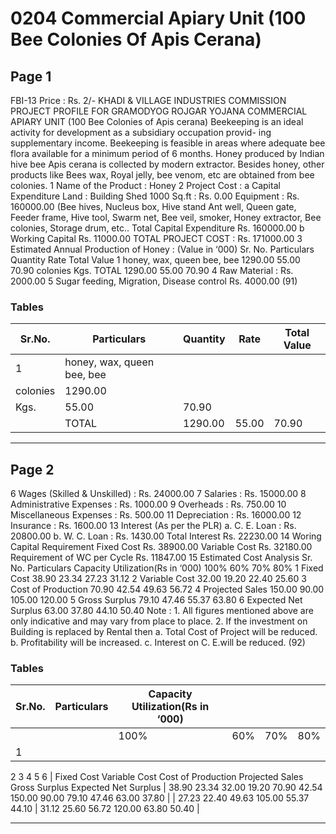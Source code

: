 # 0204 Commercial Apiary Unit (100 Bee Colonies Of Apis Cerana)

## Page 1

FBI-13 Price : Rs. 2/- KHADI & VILLAGE INDUSTRIES COMMISSION PROJECT PROFILE FOR GRAMODYOG ROJGAR YOJANA COMMERCIAL APIARY UNIT (100 Bee Colonies of Apis cerana) Beekeeping is an ideal activity for development as a subsidiary occupation provid- ing supplementary income. Beekeeping is feasible in areas where adequate bee flora available for a minimum period of 6 months. Honey produced by Indian hive bee Apis cerana is collected by modern extractor. Besides honey, other products like Bees wax, Royal jelly, bee venom, etc are obtained from bee colonies. 1 Name of the Product : Honey 2 Project Cost : a Capital Expenditure Land : Building Shed 1000 Sq.ft : Rs. 0.00 Equipment : Rs. 160000.00 (Bee hives, Nucleus box, Hive stand Ant well, Queen gate, Feeder frame, Hive tool, Swarm net, Bee veil, smoker, Honey extractor, Bee colonies, Storage drum, etc.. Total Capital Expenditure Rs. 160000.00 b Working Capital Rs. 11000.00 TOTAL PROJECT COST : Rs. 171000.00 3 Estimated Annual Production of Honey : (Value in ‘000) Sr. No. Particulars Quantity Rate Total Value 1 honey, wax, queen bee, bee 1290.00 55.00 70.90 colonies Kgs. TOTAL 1290.00 55.00 70.90 4 Raw Material : Rs. 2000.00 5 Sugar feeding, Migration, Disease control Rs. 4000.00 (91)

### Tables

| Sr.No. | Particulars | Quantity | Rate | Total Value |
|---|---|---|---|---|
| 1 | honey, wax, queen bee, bee
colonies | 1290.00
Kgs. | 55.00 | 70.90 |
|  | TOTAL | 1290.00 | 55.00 | 70.90 |

---

## Page 2

6 Wages (Skilled & Unskilled) : Rs. 24000.00 7 Salaries : Rs. 15000.00 8 Administrative Expenses : Rs. 1000.00 9 Overheads : Rs. 750.00 10 Miscellaneous Expenses : Rs. 500.00 11 Depreciation : Rs. 16000.00 12 Insurance : Rs. 1600.00 13 Interest (As per the PLR) a. C. E. Loan : Rs. 20800.00 b. W. C. Loan : Rs. 1430.00 Total Interest Rs. 22230.00 14 Woring Capital Requirement Fixed Cost Rs. 38900.00 Variable Cost Rs. 32180.00 Requirement of WC per Cycle Rs. 11847.00 15 Estimated Cost Analysis Sr. No. Particulars Capacity Utilization(Rs in ‘000) 100% 60% 70% 80% 1 Fixed Cost 38.90 23.34 27.23 31.12 2 Variable Cost 32.00 19.20 22.40 25.60 3 Cost of Production 70.90 42.54 49.63 56.72 4 Projected Sales 150.00 90.00 105.00 120.00 5 Gross Surplus 79.10 47.46 55.37 63.80 6 Expected Net Surplus 63.00 37.80 44.10 50.40 Note : 1. All figures mentioned above are only indicative and may vary from place to place. 2. If the investment on Building is replaced by Rental then a. Total Cost of Project will be reduced. b. Profitability will be increased. c. Interest on C. E.will be reduced. (92)

### Tables

| Sr.No. | Particulars | Capacity Utilization(Rs in ‘000) |  |  |  |
|---|---|---|---|---|---|
|  |  | 100% | 60% | 70% | 80% |
| 1
2
3
4
5
6 | Fixed Cost
Variable Cost
Cost of Production
Projected Sales
Gross Surplus
Expected Net Surplus | 38.90 23.34
32.00 19.20
70.90 42.54
150.00 90.00
79.10 47.46
63.00 37.80 |  | 27.23
22.40
49.63
105.00
55.37
44.10 | 31.12
25.60
56.72
120.00
63.80
50.40 |

---
